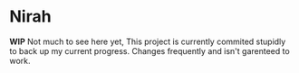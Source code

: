 # Nirah

**WIP** Not much to see here yet, This project is currently commited
stupidly to back up my current progress. Changes frequently and isn't garenteed to work.
